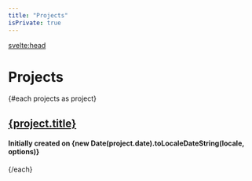 ```yaml
---
title: "Projects"
isPrivate: true
---
```


<script context="module">
  /** @type {import("@sveltejs/kit").Load} */
  export const load = async ({ fetch }) => {
    const projects = await fetch("/api/projects.json");
    const allprojects = await projects.json();

    return {
      props: {
        projects: allprojects,
      },
    };
  };
</script>

<script>
  export let projects;
  const locale = "en-US";
  const options = { weekday: "long", year: "numeric", month: "long", day: "numeric" };
</script>

<svelte:head>

  <title>Ian Pratt | Projects</title>
</svelte:head>

# **Projects**

{#each projects as project}

## [{project.title}](/projects/{project.slug})

#### Initially created on {new Date(project.date).toLocaleDateString(locale, options)}

{/each}

